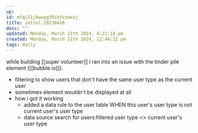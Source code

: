 ```yaml
---
up: 
id: mfqil1jbwxpg39ihfvzmxxj
title: zettel.20230426
desc: ""
updated: Monday, March 11th 2024, 6:21:10 pm
created: Monday, March 11th 2024, 12:44:11 pm
tags: daily
---
```

while building [[super volunteer]] i ran into an issue with the tinder pile element ([[bubble.io]]). 
- filtering to show users that don't have the same user type as the current user 
- sometimes element wouldn't be displayed at all 
- how i got it working
	- added a data rule to the user table WHEN this user's user type is not current user's user type 
	- data source 
		search for users:filtered user type <> current user's user type 
